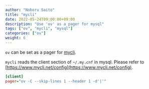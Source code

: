```yaml
---
author: "Noboru Saito"
title: "mycli"
date: 2022-05-24T09:00:00+09:00
description: "Use 'ov' as a pager for mysql"
tags: ["ov", "mycli", "mysql"]
categories: ["ov"]
weight: 6
---
```


`ov` can be set as a pager for [mycli](https://github.com/dbcli/mycli).

`mycli` reads the client section of `~/.my.cnf` in mysql.
Please refer to [https://www.mycli.net/config](https://www.mycli.net/config).

```ini
[client]
pager="ov -C --skip-lines 1 --header 1 -d'|'"
```
